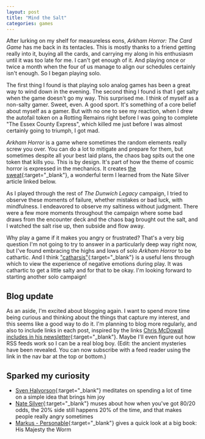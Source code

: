```yaml
---
layout: post
title: "Mind the Salt"
categories: games
---
```


After lurking on my shelf for measureless eons, *Arkham Horror: The Card Game* has me back in its tentacles. This is mostly thanks to a friend getting really into it, buying all the cards, and carrying my along in his enthusiasm until it was too late for me. I can't get enough of it. And playing once or twice a month when the four of us manage to align our schedules certainly isn't enough. So I began playing solo.

The first thing I found is that playing solo analog games has been a great way to wind down in the evening. The second thing I found is that I get salty when the game doesn't go my way. This surprised me. I think of myself as a non-salty gamer. Sweet, even. A good sport. It's something of a core belief about myself as a gamer. But with no one to see my reaction, when I drew the autofail token on a Rotting Remains right before I was going to complete "The Essex County Express", which killed me just before I was almost certainly going to triumph, I got mad.

*Arkham Horror* is a game where sometimes the random elements really screw you over. You can do a lot to mitigate and prepare for them, but sometimes despite all your best laid plans, the chaos bag spits out the one token that kills you. This is by design. It's part of how the theme of cosmic horror is expressed in the mechanics. It creates [the sweat](https://www.lines.com/glossary/sweat/1889){:target="_blank"}, a wonderful term I learned from the Nate Silver article linked below.

As I played through the rest of *The Dunwich Legacy* campaign, I tried to observe these moments of failure, whether mistakes or bad luck, with mindfulness. I endeavored to observe my saltiness without judgment. There were a few more moments throughout the campaign where some bad draws from the encounter deck and the chaos bag brought out the salt, and I watched the salt rise up, then subside and flow away.

Why play a game if it makes you angry or frustrated? That's a very big question I'm not going to try to answer in a particularly deep way right now, but I've found embracing the highs and lows of solo *Arkham Horror* to be cathartic. And I think ["catharsis"](https://en.wikipedia.org/wiki/Catharsis){:target="_blank"} is a useful lens through which to view the experience of negative emotions during play. It was cathartic to get a little salty and for that to be okay. I'm looking forward to starting another solo campaign!

## Blog update

As an aside, I'm excited about blogging again. I want to spend more time being curious and thinking about the things that capture my interest, and this seems like a good way to do it. I'm planning to blog more regularly, and also to include links in each post, inspired by the links [Chris McDowall includes in his newsletter](https://bastionland.substack.com/){:target="_blank"}. Maybe I'll even figure out how RSS feeds work so I can be a real blog boy. (Edit: the ancient mysteries have been revealed. You can now subscribe with a feed reader using the link in the nav bar at the top or bottom.)

## Sparked my curiosity

- [Sven Halvorson](https://svenhalvorson.github.io/party_page/portfolio/completely_lost){:target="_blank"} meditates on spending a lot of time on a simple idea that brings him joy
- [Nate Silver](https://www.natesilver.net/p/dont-let-randomness-make-a-fool-of){:target="_blank"} muses about how when you've got 80/20 odds, the 20% side still happens 20% of the time, and that makes people really angry sometimes
- [Markus - Personable](https://personabler.blogspot.com/2024/09/a-quick-look-at-big-book-his-majesty.html){:target="_blank"} gives a quick look at a big book: His Majesty the Worm